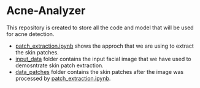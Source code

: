 # Acne-Analyzer
This repository is created to store all the code and model that will be used for acne detection.

* [patch_extraction.ipynb](https://github.com/SanaaShah/Acne-Analyzer/blob/main/patch_extraction.ipynb) shows the approch that we are using to extract the skin patches.
* [input_data](https://github.com/SanaaShah/Acne-Analyzer/tree/main/input_data) folder contains the input facial image that we have used to demosntrate skin patch extraction.
* [data_patches](https://github.com/SanaaShah/Acne-Analyzer/tree/main/data_patches) folder contains the skin patches after the image was processed by [patch_extraction.ipynb](https://github.com/SanaaShah/Acne-Analyzer/blob/main/patch_extraction.ipynb).
